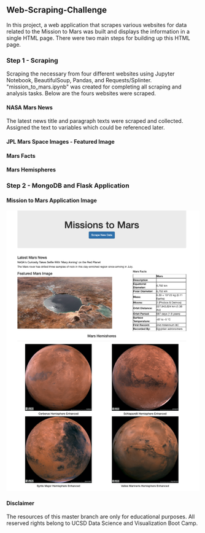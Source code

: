 ## Web-Scraping-Challenge
In this project, a web application that scrapes various websites for data related to the Mission to Mars was built and displays the information in a single HTML page. There were two main steps for building up this HTML page.
<br>
### Step 1 - Scraping
Scraping the necessary from four different websites using Jupyter Notebook, BeautifulSoup, Pandas, and Requests/Splinter. "mission_to_mars.ipynb" was created for completing all scraping and analysis tasks. Below are the fours websites were scraped.
#### NASA Mars News
The latest news title and paragraph texts were scraped and collected. Assigned the text to variables which could be referenced later.
#### JPL Mars Space Images - Featured Image
#### Mars Facts
#### Mars Hemispheres
### Step 2 - MongoDB and Flask Application
#### Mission to Mars Application Image
![alt app_image](https://github.com/changrita1114/Web-Scraping-Challenge/blob/main/Missions_to_Mars/app_screenshot.png?raw=true)

#### Disclaimer
The resources of this master branch are only for educational purposes. All reserved rights belong to UCSD Data Science and Visualization Boot Camp.
